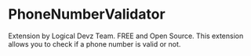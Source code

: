 # PhoneNumberValidator
Extension by Logical Devz Team. FREE and Open Source. This extension allows you to check if a phone number is valid or not.

